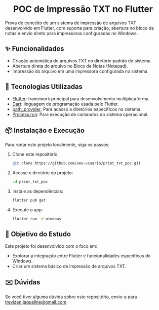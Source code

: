 <h1 align="center" style="font-weight: bold;">POC de Impressão TXT no Flutter</h1>

Prova de conceito de um sistema de impressão de arquivos TXT desenvolvido em Flutter, com suporte para criação, abertura no bloco de notas e envio direto para impressoras configuradas no Windows.

<h2>✨ Funcionalidades</h2>

- Criação automática de arquivos TXT no diretório padrão do sistema.
- Abertura direta do arquivo no Bloco de Notas (Notepad).
- Impressão do arquivo em uma impressora configurada no sistema.

<h2>🚀 Tecnologias Utilizadas </h2>

- [Flutter](https://docs.flutter.dev/): framework principal para desenvolvimento multiplataforma.
- [Dart](https://dart.dev/guides): linguagem de programação usada pelo Flutter.
- [path_provider](https://pub.dev/packages/path_provider): Para acesso a diretórios específicos no sistema.
- [Process.run](https://api.flutter.dev/flutter/dart-io/Process-class.html): Para execução de comandos do sistema operacional.

<h2>📦 Instalação e Execução</h2>

Para rodar este projeto localmente, siga os passos:  

1. Clone este repositório:  
   ```bash  
   git clone https://github.com/seu-usuario/print_txt_poc.git 
   ```
   
2. Acesse o diretório do projeto:  
   ```bash  
   cd print_txt_poc  
   ```
   
3. Instale as dependências:  
   ```bash  
   flutter pub get  
   ```
   
4. Execute o app:  
   ```bash  
   flutter run -d windows  
   ```

<h2>🎯 Objetivo do Estudo</h2>

Este projeto foi desenvolvido com o foco em:

- Explorar a integração entre Flutter e funcionalidades específicas do Windows.
- Criar um sistema básico de impressão de arquivos TXT.

<h2>✉️ Dúvidas</h2>

Se você tiver alguma dúvida sobre este repositório, envie-a para trevizan.jaqueline@gmail.com.



